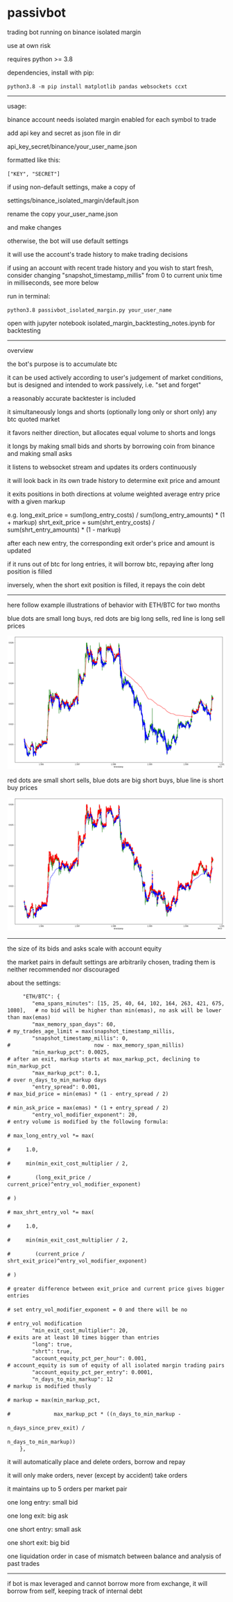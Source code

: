 # passivbot
trading bot running on binance isolated margin

use at own risk


requires python >= 3.8


dependencies, install with pip:


`python3.8 -m pip install matplotlib pandas websockets ccxt`


------------------------------------------------------------------

usage:

binance account needs isolated margin enabled for each symbol to trade

add api key and secret as json file in dir

api_key_secret/binance/your_user_name.json

formatted like this:

`["KEY", "SECRET"]`


if using non-default settings, make a copy of

settings/binance_isolated_margin/default.json

rename the copy your_user_name.json

and make changes

otherwise, the bot will use default settings

it will use the account's trade history to make trading decisions

if using an account with recent trade history and you wish to start fresh,
consider changing "snapshot_timestamp_millis" from 0 to current unix time in milliseconds, see more below

run in terminal:

`python3.8 passivbot_isolated_margin.py your_user_name`


open with jupyter notebook isolated_margin_backtesting_notes.ipynb for backtesting

------------------------------------------------------------------
overview

the bot's purpose is to accumulate btc

it can be used actively according to user's judgement of market conditions, but is designed and intended to work passively, i.e. "set and forget"

a reasonably accurate backtester is included

it simultaneously longs and shorts (optionally long only or short only) any btc quoted market

it favors neither direction, but allocates equal volume to shorts and longs

it longs by making small bids and shorts by borrowing coin from binance and making small asks

it listens to websocket stream and updates its orders continuously

it will look back in its own trade history to determine exit price and amount

it exits positions in both directions at volume weighted average entry price with a given markup

e.g.
long_exit_price = sum(long_entry_costs) / sum(long_entry_amounts) * (1 + markup)
shrt_exit_price = sum(shrt_entry_costs) / sum(shrt_entry_amounts) * (1 - markup)

after each new entry, the corresponding exit order's price and amount is updated

if it runs out of btc for long entries, it will borrow btc, repaying after long position is filled

inversely,
when the short exit position is filled, it repays the coin debt

----------------------------------------------------------------------------------------

here follow example illustrations of behavior with ETH/BTC for two months

blue dots are small long buys, red dots are big long sells, red line is long sell prices

![long](/docs/ethbtc_long.png)



red dots are small short sells, blue dots are big short buys, blue line is short buy prices

![short](/docs/ethbtc_shrt.png/)







------------------------------------------------------------------
the size of its bids and asks scale with account equity

the market pairs in default settings are arbitrarily chosen, trading them is neither recommended nor discouraged


about the settings:

         "ETH/BTC": {
            "ema_spans_minutes": [15, 25, 40, 64, 102, 164, 263, 421, 675, 1080],   # no bid will be higher than min(emas), no ask will be lower than max(emas)
            "max_memory_span_days": 60,                                             # my_trades_age_limit = max(snapshot_timestamp_millis,
            "snapshot_timestamp_millis": 0,                                         #                           now - max_memory_span_millis)
            "min_markup_pct": 0.0025,                                               # after an exit, markup starts at max_markup_pct, declining to min_markup_pct
            "max_markup_pct": 0.1,                                                  # over n_days_to_min_markup days
            "entry_spread": 0.001,                                                  # max_bid_price = min(emas) * (1 - entry_spread / 2)
                                                                                    # min_ask_price = max(emas) * (1 + entry_spread / 2)
            "entry_vol_modifier_exponent": 20,                                      # entry volume is modified by the following formula:
                                                                                    # max_long_entry_vol *= max(
                                                                                    #     1.0,
                                                                                    #     min(min_exit_cost_multiplier / 2,
                                                                                    #        (long_exit_price / current_price)^entry_vol_modifier_exponent)
                                                                                    # )
                                                                                    # max_shrt_entry_vol *= max(
                                                                                    #     1.0,
                                                                                    #     min(min_exit_cost_multiplier / 2,
                                                                                    #        (current_price / shrt_exit_price)^entry_vol_modifier_exponent)
                                                                                    # )
                                                                                    # greater difference between exit_price and current price gives bigger entries
                                                                                    # set entry_vol_modifier_exponent = 0 and there will be no
                                                                                    # entry_vol modification
            "min_exit_cost_multiplier": 20,                                         # exits are at least 10 times bigger than entries
            "long": true,
            "shrt": true,
            "account_equity_pct_per_hour": 0.001,                                   # account_equity is sum of equity of all isolated margin trading pairs
            "account_equity_pct_per_entry": 0.0001,
            "n_days_to_min_markup": 12                                              # markup is modified thusly
                                                                                    # markup = max(min_markup_pct,
                                                                                    #              max_markup_pct * ((n_days_to_min_markup -
                                                                                                                      n_days_since_prev_exit) /
                                                                                                                     n_days_to_min_markup))
        },




it will automatically place and delete orders, borrow and repay

it will only make orders, never (except by accident) take orders

it maintains up to 5 orders per market pair


one long entry: small bid

one long exit: big ask

one short entry: small ask

one short exit: big bid

one liquidation order in case of mismatch between balance and analysis of past trades

-------------------------------------------------------------------------

if bot is max leveraged and cannot borrow more from exchange, it will borrow from self, keeping track of internal debt

